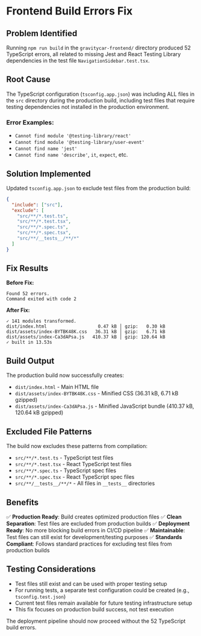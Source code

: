 # Frontend Build Errors Fix

## Problem Identified
Running `npm run build` in the `gravitycar-frontend/` directory produced 52 TypeScript errors, all related to missing Jest and React Testing Library dependencies in the test file `NavigationSidebar.test.tsx`.

## Root Cause
The TypeScript configuration (`tsconfig.app.json`) was including ALL files in the `src` directory during the production build, including test files that require testing dependencies not installed in the production environment.

### Error Examples:
- `Cannot find module '@testing-library/react'`
- `Cannot find module '@testing-library/user-event'`
- `Cannot find name 'jest'`
- `Cannot find name 'describe'`, `it`, `expect`, etc.

## Solution Implemented
Updated `tsconfig.app.json` to exclude test files from the production build:

```json
{
  "include": ["src"],
  "exclude": [
    "src/**/*.test.ts",
    "src/**/*.test.tsx", 
    "src/**/*.spec.ts",
    "src/**/*.spec.tsx",
    "src/**/__tests__/**/*"
  ]
}
```

## Fix Results
**Before Fix:**
```
Found 52 errors.
Command exited with code 2
```

**After Fix:**
```
✓ 141 modules transformed.
dist/index.html                   0.47 kB │ gzip:   0.30 kB
dist/assets/index-BYTBK48K.css   36.31 kB │ gzip:   6.71 kB
dist/assets/index-Ca3dAPsa.js   410.37 kB │ gzip: 120.64 kB
✓ built in 13.53s
```

## Build Output
The production build now successfully creates:
- `dist/index.html` - Main HTML file
- `dist/assets/index-BYTBK48K.css` - Minified CSS (36.31 kB, 6.71 kB gzipped)
- `dist/assets/index-Ca3dAPsa.js` - Minified JavaScript bundle (410.37 kB, 120.64 kB gzipped)

## Excluded File Patterns
The build now excludes these patterns from compilation:
- `src/**/*.test.ts` - TypeScript test files
- `src/**/*.test.tsx` - React TypeScript test files
- `src/**/*.spec.ts` - TypeScript spec files
- `src/**/*.spec.tsx` - React TypeScript spec files
- `src/**/__tests__/**/*` - All files in `__tests__` directories

## Benefits
✅ **Production Ready**: Build creates optimized production files
✅ **Clean Separation**: Test files are excluded from production builds
✅ **Deployment Ready**: No more blocking build errors in CI/CD pipeline
✅ **Maintainable**: Test files can still exist for development/testing purposes
✅ **Standards Compliant**: Follows standard practices for excluding test files from production builds

## Testing Considerations
- Test files still exist and can be used with proper testing setup
- For running tests, a separate test configuration could be created (e.g., `tsconfig.test.json`)
- Current test files remain available for future testing infrastructure setup
- This fix focuses on production build success, not test execution

The deployment pipeline should now proceed without the 52 TypeScript build errors.